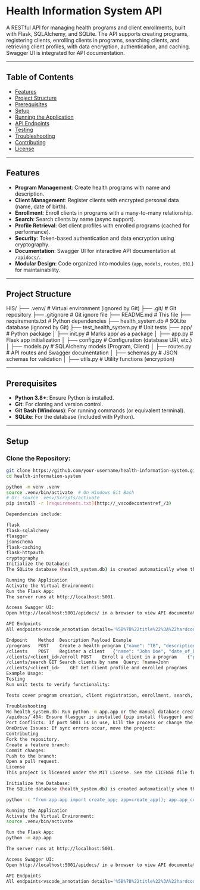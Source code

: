 # Health Information System API

A RESTful API for managing health programs and client enrollments, built with Flask, SQLAlchemy, and SQLite. The API supports creating programs, registering clients, enrolling clients in programs, searching clients, and retrieving client profiles, with data encryption, authentication, and caching. Swagger UI is integrated for API documentation.

---

## Table of Contents

- [Features](#features)
- [Project Structure](#project-structure)
- [Prerequisites](#prerequisites)
- [Setup](#setup)
- [Running the Application](#running-the-application)
- [API Endpoints](#api-endpoints)
- [Testing](#testing)
- [Troubleshooting](#troubleshooting)
- [Contributing](#contributing)
- [License](#license)

---

## Features

- **Program Management**: Create health programs with name and description.
- **Client Management**: Register clients with encrypted personal data (name, date of birth).
- **Enrollment**: Enroll clients in programs with a many-to-many relationship.
- **Search**: Search clients by name (async support).
- **Profile Retrieval**: Get client profiles with enrolled programs (cached for performance).
- **Security**: Token-based authentication and data encryption using cryptography.
- **Documentation**: Swagger UI for interactive API documentation at `/apidocs/`.
- **Modular Design**: Code organized into modules (`app`, `models`, `routes`, etc.) for maintainability.

---

## Project Structure

HIS/ ├── .venv/ # Virtual environment (ignored by Git) ├── .git/ # Git repository ├── .gitignore # Git ignore file ├── README.md # This file ├── requirements.txt # Python dependencies ├── health_system.db # SQLite database (ignored by Git) ├── test_health_system.py # Unit tests ├── app/ # Python package │ ├── init.py # Marks app/ as a package │ ├── app.py # Flask app initialization │ ├── config.py # Configuration (database URI, etc.) │ ├── models.py # SQLAlchemy models (Program, Client) │ ├── routes.py # API routes and Swagger documentation │ ├── schemas.py # JSON schemas for validation │ ├── utils.py # Utility functions (encryption)

---

## Prerequisites

- **Python 3.8+**: Ensure Python is installed.
- **Git**: For cloning and version control.
- **Git Bash (Windows)**: For running commands (or equivalent terminal).
- **SQLite**: For the database (included with Python).

---

## Setup

### Clone the Repository:

```bash
git clone https://github.com/your-username/health-information-system.git
cd health-information-system

python -m venv .venv
source .venv/bin/activate  # On Windows Git Bash
# Or: source .venv/Scripts/activate
pip install -r [requirements.txt](http://_vscodecontentref_/3)

Dependencies include:

flask
flask-sqlalchemy
flasgger
jsonschema
flask-caching
flask-httpauth
cryptography
Initialize the Database:
The SQLite database (health_system.db) is created automatically when the app runs. To create it manually:

Running the Application
Activate the Virtual Environment:
Run the Flask App:
The server runs at http://localhost:5001.

Access Swagger UI:
Open http://localhost:5001/apidocs/ in a browser to view API documentation.

API Endpoints
All endpoints<vscode_annotation details='%5B%7B%22title%22%3A%22hardcoded-credentials%22%2C%22description%22%3A%22Embedding%20credentials%20in%20source%20code%20risks%20unauthorized%20access%22%7D%5D'> require</vscode_annotation> authentication with the header Authorization: Bearer secret-token-123.

Endpoint	Method	Description	Payload Example
/programs	POST	Create a health program	{"name": "TB", "description": "Tuberculosis Treatment"}
/clients	POST	Register a client	{"name": "John Doe", "date_of_birth": "1990-01-01", "gender": "Male"}
/clients/<client_id>/enroll	POST	Enroll a client in a program	{"program_id": "uuid-string"}
/clients/search	GET	Search clients by name	Query: ?name=John
/clients/<client_id>	GET	Get client profile and enrolled programs	None
Example Usage:
Testing
Run unit tests to verify functionality:

Tests cover program creation, client registration, enrollment, search, and profile retrieval.

Troubleshooting
No health_system.db: Run python -m app.app or the manual database creation command above.
/apidocs/ 404: Ensure flasgger is installed (pip install flasgger) and Swagger(app) is in app/app.py.
Port Conflicts: If port 5001 is in use, kill the process or change the port in app/app.py: app.run(host='0.0.0.0', port=5002, debug=True).
OneDrive Issues: If sync errors occur, move the project:
Contributing
Fork the repository.
Create a feature branch:
Commit changes:
Push to the branch:
Open a pull request.
License
This project is licensed under the MIT License. See the LICENSE file for details.

Initialize the Database:
The SQLite database (health_system.db) is created automatically when the app runs. To create it manually:

python -c "from app.app import create_app; app=create_app(); app.app_context().push(); from app.models import db; db.create_all()"

Running the Application
Activate the Virtual Environment:
source .venv/bin/activate

Run the Flask App:
python -m app.app

The server runs at http://localhost:5001.

Access Swagger UI:
Open http://localhost:5001/apidocs/ in a browser to view API documentation.

API Endpoints
All endpoints<vscode_annotation details='%5B%7B%22title%22%3A%22hardcoded-credentials%22%2C%22description%22%3A%22Embedding%20credentials%20in%20source%20code%20risks%20unauthorized%20access%22%7D%5D'> require</vscode_annotation> authentication with the header Authorization: Bearer secret-token-123.
```
